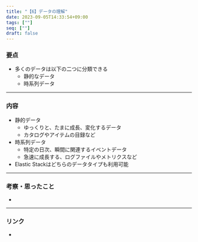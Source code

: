 ```yaml
---
title: "【6】データの理解"
date: 2023-09-05T14:33:54+09:00
tags: [""]
seq: [""]
draft: false
---
```


### 要点
- 多くのデータは以下の二つに分類できる
  - 静的なデータ
  - 時系列データ


---
### 内容
- 静的データ
  - ゆっくりと、たまに成長、変化するデータ
  - カタログやアイテムの目録など
- 時系列データ
  - 特定の日次、瞬間に関連するイベントデータ
  - 急速に成長する、ログファイルやメトリクスなど
- Elastic Stackはどちらのデータタイプも利用可能

---
### 考察・思ったこと
- 

---
### リンク
- 